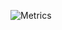 <!--
**dacozai/dacozai** is a ✨ _special_ ✨ repository because its `README.md` (this file) appears on your GitHub profile.

Here are some ideas to get you started:

- 🔭 I’m currently working on ...
- 🌱 I’m currently learning ...
- 👯 I’m looking to collaborate on ...
- 🤔 I’m looking for help with ...
- 💬 Ask me about ...
- 📫 How to reach me: ...
- 😄 Pronouns: ...
- ⚡ Fun fact: ...
-->
![Metrics](https://metrics.lecoq.io/dacozai?template=classic&base.community=0&followup=1&languages=1&pagespeed=1&stars=1&languages.ignored=Jupyter%20Notebook&pagespeed.detailed=false&pagespeed.screenshot=false&stars.limit=4&config.timezone=Asia%2FTaipei)
